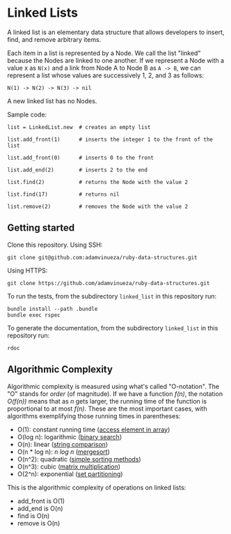 # Linked Lists

A linked list is an elementary data structure that allows developers to insert,
find, and remove arbitrary items.

Each item in a list is represented by a Node. We call the list "linked" because
the Nodes are linked to one another. If we represent a Node with a value x as
`N(x)` and a link from Node A to Node B as `A -> B`, we can represent a list
whose values are successively 1, 2, and 3 as follows:

```
N(1) -> N(2) -> N(3) -> nil
```

A new linked list has no Nodes.

Sample code:

```
list = LinkedList.new  # creates an empty list

list.add_front(1)      # inserts the integer 1 to the front of the list

list.add_front(0)      # inserts 0 to the front

list.add_end(2)        # inserts 2 to the end

list.find(2)           # returns the Node with the value 2

list.find(17)          # returns nil

list.remove(2)         # removes the Node with the value 2

```

## Getting started

Clone this repository. Using SSH:

```
git clone git@github.com:adamvinueza/ruby-data-structures.git
```

Using HTTPS:

```
git clone https://github.com/adamvinueza/ruby-data-structures.git
```

To run the tests, from the subdirectory `linked_list` in this repository run:

```
bundle install --path .bundle
bundle exec rspec
```

To generate the documentation, from the subdirectory `linked_list` in this
repository run:

```
rdoc
```

## Algorithmic Complexity

Algorithmic complexity is measured using what's called "O-notation". The "O"
stands for _order_ (of magnitude). If we have a function _f(n)_, the notation
_O(f(n))_ means that as _n_ gets larger, the running time of the function is
proportional to at most _f(n)_. These are the most important cases, with
algorithms exemplifying those running times in parentheses:

- O(1): constant running time ([access element in array](https://www.geeksforgeeks.org/introduction-to-arrays/))
- O(log n): logarithmic ([binary search](https://www.geeksforgeeks.org/binary-search/))
- O(n): linear ([string comparison](https://www.geeksforgeeks.org/quick-way-check-characters-string/))
- O(n * log n): _n log n_ ([mergesort](https://www.geeksforgeeks.org/merge-sort/))
- O(n^2): quadratic ([simple sorting methods](https://www.geeksforgeeks.org/selection-sort/))
- O(n^3): cubic ([matrix multiplication](https://www.geeksforgeeks.org/c-program-multiply-two-matrices/))
- O(2^n): exponential ([set partitioning](https://www.geeksforgeeks.org/partition-problem-dp-18/))

This is the algorithmic complexity of operations on linked lists:

- add\_front is O(1)
- add\_end is O(n)
- find is O(n)
- remove is O(n)

